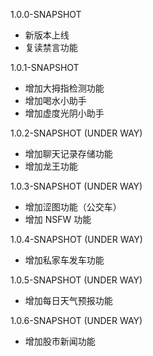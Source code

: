 1.0.0-SNAPSHOT
- 新版本上线
- 复读禁言功能

1.0.1-SNAPSHOT
- 增加大拇指检测功能
- 增加喝水小助手
- 增加虚度光阴小助手

1.0.2-SNAPSHOT (UNDER WAY)
- 增加聊天记录存储功能
- 增加龙王功能

1.0.3-SNAPSHOT (UNDER WAY)
- 增加涩图功能（公交车）
- 增加 NSFW 功能

1.0.4-SNAPSHOT (UNDER WAY)
- 增加私家车发车功能

1.0.5-SNAPSHOT (UNDER WAY)
- 增加每日天气预报功能

1.0.6-SNAPSHOT (UNDER WAY)
- 增加股市新闻功能